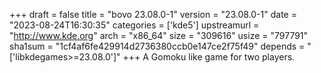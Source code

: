 +++
draft = false
title = "bovo 23.08.0-1"
version = "23.08.0-1"
date = "2023-08-24T16:30:35"
categories = ['kde5']
upstreamurl = "http://www.kde.org"
arch = "x86_64"
size = "309616"
usize = "797791"
sha1sum = "1cf4af6fe429914d2736380ccb0e147ce2f75f49"
depends = "['libkdegames>=23.08.0']"
+++
A Gomoku like game for two players.